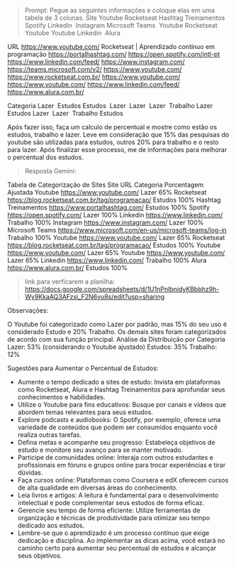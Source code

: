 > Prompt:
Pegue as seguintes informações e coloque elas em uma tabela de 3 colunas.
Site
Youtube
Rocketseat
Hashtag Treinamentos
Spotify
Linkedin 
Instagram
Microsoft Teams 
Youtube
Rocketseat
Youtube
Youtube
Linkedin 
Alura

URL
https://www.youtube.com/
Rocketseat | Aprendizado contínuo em programação
https://portalhashtag.com/
https://open.spotify.com/intl-pt
https://www.linkedin.com/feed/
https://www.instagram.com/
https://teams.microsoft.com/v2/
https://www.youtube.com/
https://www.rocketseat.com.br/
https://www.youtube.com/
https://www.youtube.com/
https://www.linkedin.com/feed/
https://www.alura.com.br/

Categoria
Lazer 
Estudos
Estudos 
Lazer 
Lazer 
Lazer 
Trabalho
Lazer 
Estudos
Lazer 
Lazer 
Trabalho
Estudos

Após fazer isso, faça um calculo de percentual e mostre como estão os estudos, trabalho e lazer. Leve em consideração que 15% das pesquisas do youtube são utilizadas para estudos, outros 20% para trabalho e o resto para lazer. Após finalizar esse processo, me de informações para melhorar o percentual dos estudos.

> Resposta Gemini:

Tabela de Categorização de Sites
Site	URL	Categoria	Porcentagem Ajustada
Youtube	https://www.youtube.com/	Lazer	65%
Rocketseat	https://blog.rocketseat.com.br/tag/programacao/	Estudos	100%
Hashtag Treinamentos	https://www.portalhashtag.com/	Estudos	100%
Spotify	https://open.spotify.com/	Lazer	100%
Linkedin	https://www.linkedin.com/	Trabalho	100%
Instagram	https://www.instagram.com/	Lazer	100%
Microsoft Teams	https://www.microsoft.com/en-us/microsoft-teams/log-in	Trabalho	100%
Youtube	https://www.youtube.com/	Lazer	65%
Rocketseat	https://blog.rocketseat.com.br/tag/programacao/	Estudos	100%
Youtube	https://www.youtube.com/	Lazer	65%
Youtube	https://www.youtube.com/	Lazer	65%
Linkedin	https://www.linkedin.com/	Trabalho	100%
Alura	https://www.alura.com.br/	Estudos	100%

> link para verficarem a planilha: https://docs.google.com/spreadsheets/d/1U1nPnIbnidyKBbbhz9h-Wy9KkaAQ3AFzsi_F2N6vu8s/edit?usp=sharing

Observações:

O Youtube foi categorizado como Lazer por padrão, mas 15% do seu uso é considerado Estudo e 20% Trabalho.
Os demais sites foram categorizados de acordo com sua função principal.
Análise da Distribuição por Categoria
Lazer: 53% (considerando o Youtube ajustado)
Estudos: 35%
Trabalho: 12%

Sugestões para Aumentar o Percentual de Estudos:
- Aumente o tempo dedicado a sites de estudo: Invista em plataformas como Rocketseat, Alura e Hashtag Treinamentos para aprofundar seus conhecimentos e habilidades.
- Utilize o Youtube para fins educativos: Busque por canais e vídeos que abordem temas relevantes para seus estudos.
- Explore podcasts e audiobooks: O Spotify, por exemplo, oferece uma variedade de conteúdos que podem ser consumidos enquanto você realiza outras tarefas.
- Defina metas e acompanhe seu progresso: Estabeleça objetivos de estudo e monitore seu avanço para se manter motivado.
- Participe de comunidades online: Interaja com outros estudantes e profissionais em fóruns e grupos online para trocar experiências e tirar dúvidas.
- Faça cursos online: Plataformas como Coursera e edX oferecem cursos de alta qualidade em diversas áreas do conhecimento.
- Leia livros e artigos: A leitura é fundamental para o desenvolvimento intelectual e pode complementar seus estudos de forma eficaz.
- Gerencie seu tempo de forma eficiente: Utilize ferramentas de organização e técnicas de produtividade para otimizar seu tempo dedicado aos estudos.
- Lembre-se que o aprendizado é um processo contínuo que exige dedicação e disciplina. Ao implementar as dicas acima, você estará no caminho certo para aumentar seu percentual de estudos e alcançar seus objetivos.